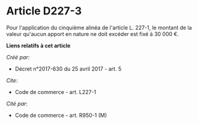 # Article D227-3

Pour l'application du cinquième alinéa de l'article L. 227-1, le montant de la valeur qu'aucun apport en nature ne doit
excéder est fixé à 30 000 €.

**Liens relatifs à cet article**

_Créé par_:

  - Décret n°2017-630 du 25 avril 2017 - art. 5

_Cite_:

  - Code de commerce - art. L227-1

_Cité par_:

  - Code de commerce - art. R950-1 (M)
